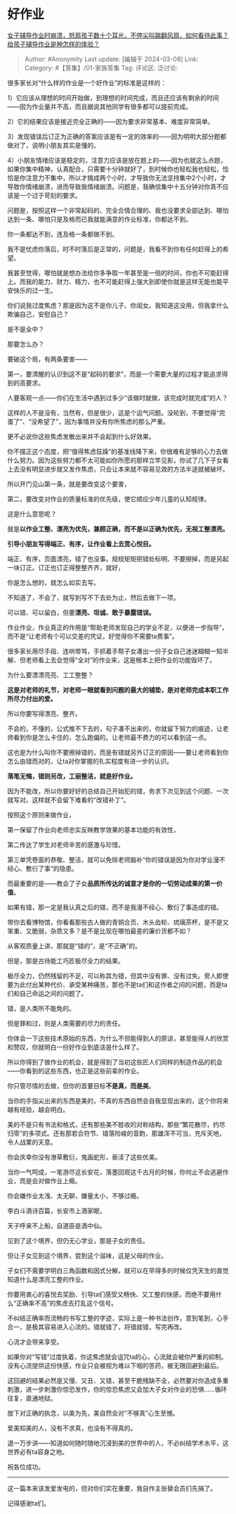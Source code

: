 # 好作业
[女子辅导作业时崩溃，怒扇孩子数十个耳光，不停尖叫踹翻风扇，如何看待此事？给孩子辅导作业是种怎样的体验？](https://www.zhihu.com/question/614578507/answer/3422645582)

> Author: #Anonymity
> Last update: [编辑于 2024-03-08]
> Link:
> Category: #【答集】/01-家族答集 
> Tag: 
> 评论区:
> 泛讨论:

很多家长对“什么样的作业是一个好作业”的标准是这样的：

1）它应该从理想的时间开始做，到理想的时间完成，而且还应该有剩余的时间——因为作业量并不高，而且据说其他同学有很多都可以提前完成。

2）它的结果应该是接近完全正确的——因为要求非常基本、难度非常简单。

3）发现错误后订正为正确的答案应该是有一定的效率的——因为明明大部分题都做对了，说明小朋友其实是懂的。

4）小朋友情绪应该是稳定的，注意力应该是放在题上的——因为也就这么点题，如果你集中精神，认真配合，只需要十分钟就好了，到时候你也轻松我也轻松，恰恰是你注意力不集中，所以才搞成两个小时，才导致你无法坚持集中2个小时，才导致你情绪崩溃，进而导致我情绪崩溃。问题是，我确信集中十五分钟对你真不应该是一个过于苛刻的要求。

问题是，按照这样一个非常起码的、完全合情合理的、我也没要求全部达到、哪怕达到一条、哪怕只是及格而已我就能满意的作业标准，你都达不到。

你一条都达不到，连及格一条都做不到。

我不是忧虑你落后，时不时落后是正常的，问题是，我看不到你有任何赶得上的希望。

我甚至觉得，哪怕就是想办法给你多争取一年甚至是一倍的时间，你也不可能赶得上。而我的能力、财力、精力，也不可能赶得上强大到即使你就是这样无能也能平安快乐的过一生。

你们说我过度焦虑？那是因为这不是你儿子、你闺女。我知道这没用，但我拿什么欺骗自己，安慰自己？

是不是全中？

那要怎么办？

要破这个局，有两条要害——

第一，要清醒的认识到这不是“起码的要求”，而是一个需要大量的过程才能追求得到的高要求。

人要客观一点——你们在生活中遇到过多少“该做时就做，该完成时就完成”的人？

这样的人不是没有，当然有，但是很少，这是个运气问题。没轮到，不要觉得“完蛋了”、“没希望了”，因为事情并没有你所焦虑的那么严重。

更不必说你这些焦虑发散出来并不会起到什么好效果。

你不摆正这个态度，把“值得焦虑狂躁”的基准线降下来，你很难有足够的心力去做什么努力。因为这些努力都不太可能如你所愿的那样立竿见影，你试了几下子女看上去没有明显进步就又发作焦虑，只会让本来就不容易见效的方法半途就被破坏。

所以开门见山第一条，就是要改变这个要害，

第二，要改变对作业的质量标准的优先级，使它顺应少年儿童的认知规律。

这是什么意思呢？

就是**以作业工整、漂亮为优先，兼顾正确，而不是以正确为优先，无视工整漂亮。**

**引导小朋友写得端正、有序，让作业看上去赏心悦目。**

端正、有序，页面漂亮，错了也没事。规规矩矩把错处标明、不要擦掉，而是另起一块订正。订正也订正得整整齐齐，就好，

你是怎么想的，就怎么如实去写。

不知道了，不会了，就写到写不下去处为止，然后去做下一项。

可以错、可以留白，但要**漂亮、坦诚、敢于暴露错误。**

作业作业，作业真正的作用是“帮助老师发现自己的学业不足，以便进一步指导”，而不是“让老师有个可以交差的凭证，好觉得你不需要ta费事”。

很多家长用尽手段、连哄带骂，手抓着手帮子女凑出一份子女自己迷迷糊糊一知半解、但老师看上去会觉得“全对”的作业来，这是根本上把作业的功能毁坏了。

为什么要漂漂亮亮、工工整整？

**这是对老师的礼节，对老师一眼就看到问题的最大的铺垫，是对老师完成本职工作所尽力付出的爱。**

所以你要写得漂亮、整齐。

不会的，不懂的，公式推不下去的，句子凑不出来的，你就留下努力的痕迹，让老师看到你是怎么卡住的，怎么跑偏的。让老师最不费力的可以看到这一点。

这也是为什么叫你不要擦掉错的，而是有错就另外订正的原因——要让老师看到你怎么由错而对的，让ta对你掌握的扎实程度有进一步的认识。

**落笔无悔，错则另改，工丽整洁，就是好作业。**

因为不能改，所以你要好好的总结自己开始犯的错，务求下次见到这个问题、一次就写对。这样就不会留下难看的“改错补丁”。

按照这个原则来做作业，

第一保留了作业向老师忠实反映教学效果的基本功能的有效性，

第二传达了学生对老师辛苦的感激与珍惜，

第三单凭卷面的恭敬、整洁，就可以免除老师脑补“你的错误是因为你对学业漫不经心、敷衍了事”的隐患。

而最重要的是——教会了子女**品质所传达的诚意才是你的一切劳动成果的第一价值**。

如果有错，那一定是我认真之后的错，而不是我漫不经心、敷衍了事造成的错。

带你去看博物馆，你看看那些古人做的青铜合页、木头齿轮、琉璃茶杯，是不是又笨重、又脆弱，杂质又多？是不是比现在哪怕最差的廉价货都不如？

从客观质量上讲，那就是“错的”，是“不正确”的。

但是，那是古待能工巧匠极尽全力的结果。

极尽全力，仍然残留的不足，可以称其为错，但其中没有罪、没有过失。旁人即使要为此付出某种代价、承受某种痛苦，那也不是ta们和这作者之间的问题，而是ta们和自己命运之间的问题了。

错，是人类所不能免的。

但是罪和过，则是人类需要的尽力的责任。

你体会一下这些技术原始的东西，为什么不但能得到人的原谅，甚至能得人的欣赏和赞叹，你就明白一份好作业到底该是什么样了。

所以你得到了做作业的机会，就是得到了当初这些匠人们同样的制造作品的机会——你看到的这些东西，也正是这些前辈的作业。

你只管尽情的去做，但你的首要目标**不是真，而是美**。

当你的手指尖出来的东西是美的，不真的东西自然会自我显现出来的，这个你将来越有经验，越会明白。

美的不是只有书法和格式，还有那些美不胜收的对称结构，那些“繁花散尽，约尽归零”的多项式。还有那若合符节、错落险峻的音韵，那雄浑不可当，充斥天地，令人战栗的天意。

你会庆幸你没有潦草敷衍，鬼画蛇形，亵渎了这些优美。

当你一气呵成，一笔游尽这长安花，落墨回观这千古月的时候，你何止不会逃避作业，而是会对做作业上瘾。

你会嫌作业太浅、太无聊，嫌量太小，不够过瘾。

李白斗酒诗百篇，长安市上酒家眠，

天子呼来不上船，自道臣是酒中仙。

见到了这个境界，但仍无心学业，那是子女的责任。

但让子女见到这个境界，尝到这个滋味，这是父母的作业。

子女们不需要学明白三角函数和因式分解，就可以在早得多的时候仅凭天生的直觉知道什么是漂亮工整的作业。

你要用衷心的喜悦去奖励、引导ta们感受又畅快、又工整的快感，而绝不要用什么“正确率不高”的焦虑去打乱这个信号。

不纠结正确率而流畅的书写工整的字迹，实际上是一种书法创作，意到笔到，心手合一，是极其容易进入心流的。错就错了，将错就错，写完再改。

心流才会带来享受。

如果你对“写错”过度执着，你这焦虑就会诅咒ta的心，心流就会被你严重的抑制。没有心流提供这份快感，作业只会被视为难以下咽的苦药，被无限回避到最后。

这回避的结果必然是又慢、又丑、又错，甚至干脆残缺不全，必然要对你造成多重刺激，进一步刺激你惊恐发作，你的惊恐焦虑又会加大子女对作业的恐惧……循环往复，直通地狱。

放下对正确的执念，以美为先，美自然会对“不够真”心生至憾。

爱美知美的人，没有不求真，也没有不得真的。

退一万步讲——知道如何随时随地沉浸到美的世界中的人，不必纠结学术水平，这世界必有ta容身之地。

祝各位成功。

--------------------

这一篇本来该发爱发电的，但对你们实在重要，我自作主张替会员们先捐了。

记得感谢ta们。